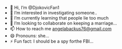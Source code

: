 - 👋 Hi, I’m @DjokovicFan1
- 👀 I’m interested in investigating someone..
- 🌱 I’m currently learning that people lie too much
- 💞️ I’m looking to collaborate on keeping a marriage...
- 📫 How to reach me angelabackus76@gmail.com 
- 😄 Pronouns: she...
- ⚡ Fun fact: I should be a spy forthe FBI...

<!---
DjokovicFan1/DjokovicFan1 is a ✨ special ✨ repository because its `README.md` (this file) appears on your GitHub profile.
You can click the Preview link to take a look at your changes.
--->

